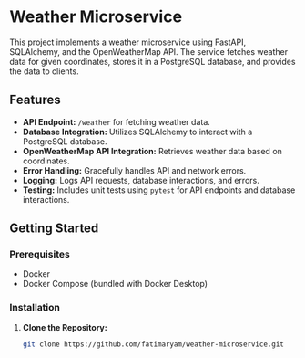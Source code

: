 # Weather Microservice

This project implements a weather microservice using FastAPI, SQLAlchemy, and the OpenWeatherMap API. The service fetches weather data for given coordinates, stores it in a PostgreSQL database, and provides the data to clients.

## Features

- **API Endpoint:** `/weather` for fetching weather data.
- **Database Integration:** Utilizes SQLAlchemy to interact with a PostgreSQL database.
- **OpenWeatherMap API Integration:** Retrieves weather data based on coordinates.
- **Error Handling:** Gracefully handles API and network errors.
- **Logging:** Logs API requests, database interactions, and errors.
- **Testing:** Includes unit tests using `pytest` for API endpoints and database interactions.

## Getting Started

### Prerequisites

- Docker
- Docker Compose (bundled with Docker Desktop)

### Installation

1. **Clone the Repository:**
   ```bash
   git clone https://github.com/fatimaryam/weather-microservice.git
